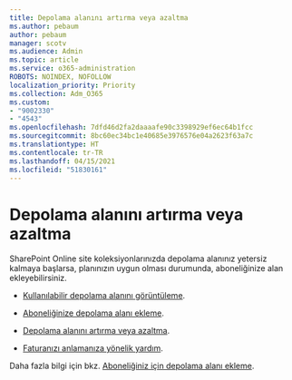 ```yaml
---
title: Depolama alanını artırma veya azaltma
ms.author: pebaum
author: pebaum
manager: scotv
ms.audience: Admin
ms.topic: article
ms.service: o365-administration
ROBOTS: NOINDEX, NOFOLLOW
localization_priority: Priority
ms.collection: Adm_O365
ms.custom:
- "9002330"
- "4543"
ms.openlocfilehash: 7dfd46d2fa2daaaafe90c3398929ef6ec64b1fcc
ms.sourcegitcommit: 8bc60ec34bc1e40685e3976576e04a2623f63a7c
ms.translationtype: HT
ms.contentlocale: tr-TR
ms.lasthandoff: 04/15/2021
ms.locfileid: "51830161"
---
```

# <a name="increase-or-decrease-storage"></a>Depolama alanını artırma veya azaltma

SharePoint Online site koleksiyonlarınızda depolama alanınız yetersiz kalmaya başlarsa, planınızın uygun olması durumunda, aboneliğinize alan ekleyebilirsiniz. 

- [Kullanılabilir depolama alanını görüntüleme](https://docs.microsoft.com/microsoft-365/commerce/add-storage-space?view=o365-worldwide#view-available-storage). 

- [Aboneliğinize depolama alanı ekleme](https://docs.microsoft.com/microsoft-365/commerce/add-storage-space?view=o365-worldwide#add-storage-to-your-subscription). 

- [Depolama alanını artırma veya azaltma](https://docs.microsoft.com/microsoft-365/commerce/add-storage-space?view=o365-worldwide#increase-or-decrease-storage). 

- [Faturanızı anlamanıza yönelik yardım](https://docs.microsoft.com/microsoft-365/commerce/billing-and-payments/understand-your-invoice?view=o365-worldwide).

Daha fazla bilgi için bkz. [Aboneliğiniz için depolama alanı ekleme](https://docs.microsoft.com/microsoft-365/commerce/add-storage-space?view=o365-worldwide). 
